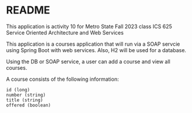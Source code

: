 # README

This application is activity 10 for Metro State Fall 2023 class ICS 625 Service Oriented Architecture and Web Services 

This application is a courses application that will run via a SOAP servcie using Spring Boot with web services.  Also, H2 will be used for a database.  

Using the DB or SOAP service, a user can add a course and view all courses.

A course consists of the following information:

    id (long)
    number (string)
    title (string)
    offered (boolean)
  